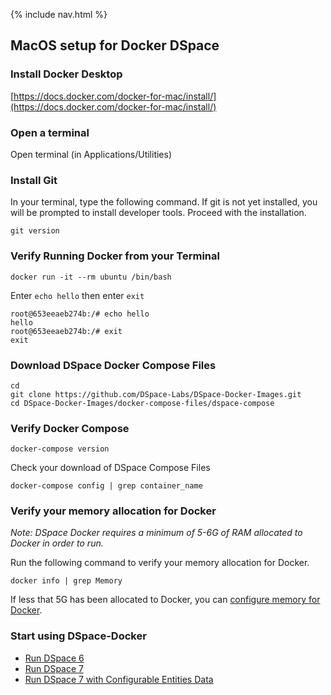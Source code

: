 {% include nav.html %}
## MacOS setup for Docker DSpace

### Install Docker Desktop

[https://docs.docker.com/docker-for-mac/install/](https://docs.docker.com/docker-for-mac/install/)

### Open a terminal

Open terminal (in Applications/Utilities)

### Install Git
In your terminal, type the following command. If git is not yet installed, you will be prompted to install developer tools.  Proceed with the installation.

```shell
git version
```

### Verify Running Docker from your Terminal

```shell
docker run -it --rm ubuntu /bin/bash
```

Enter `echo hello` then enter `exit`

```
root@653eeaeb274b:/# echo hello
hello
root@653eeaeb274b:/# exit
exit
```

### Download DSpace Docker Compose Files

```shell
cd
git clone https://github.com/DSpace-Labs/DSpace-Docker-Images.git
cd DSpace-Docker-Images/docker-compose-files/dspace-compose
```

### Verify Docker Compose

```
docker-compose version
```

Check your download of DSpace Compose Files

```
docker-compose config | grep container_name
```

### Verify your memory allocation for Docker

_Note: DSpace Docker requires a minimum of 5-6G of RAM allocated to Docker in order to run._  

Run the following command to verify your memory allocation for Docker.

`docker info | grep Memory`

If less that 5G has been allocated to Docker, you can [configure memory for Docker](setup.Memory.md).

### Start using DSpace-Docker

- [Run DSpace 6](run.DSpace6.md)
- [Run DSpace 7](run.DSpace7.md)
- [Run DSpace 7 with Configurable Entities Data](run.DSpace7Entities.md)
